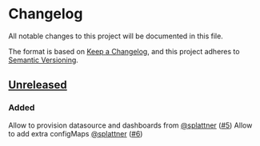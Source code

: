 # Changelog
All notable changes to this project will be documented in this file.

The format is based on [Keep a Changelog](https://keepachangelog.com/en/1.0.0/),
and this project adheres to [Semantic Versioning](https://semver.org/spec/v2.0.0.html).

## [Unreleased]
### Added
  Allow to provision datasource and dashboards from [@splattner](https://github.com/splattner) ([#5])
  Allow to add extra configMaps [@splattner](https://github.com/splattner) ([#6])

[Unreleased]: https://github.com/projectsyn/component-grafana/compare/v0.1.0...HEAD

[#5]: https://github.com/projectsyn/component-grafana-helm/pull/5
[#6]: https://github.com/projectsyn/component-grafana-helm/pull/5